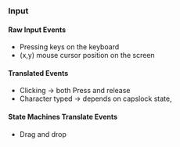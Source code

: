 ### Input

#### Raw Input Events
- Pressing keys on the keyboard
- (x,y) mouse cursor position on the screen

#### Translated Events
- Clicking -> both Press and release
- Character typed -> depends on capslock state, 
#### State Machines Translate Events
- Drag and drop
